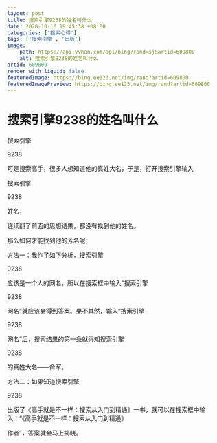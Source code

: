 ```yaml
---
layout: post
title: 搜索引擎9238的姓名叫什么
date: 2020-10-16 19:45:38 +08:00
categories: ['搜索心得']
tags: ['搜索引擎', '出版']
image:
    path: https://api.vvhan.com/api/bing?rand=sj&artid=609800
    alt: 搜索引擎9238的姓名叫什么
artid: 609800
render_with_liquid: false
featuredImage: https://bing.ee123.net/img/rand?artid=609800
featuredImagePreview: https://bing.ee123.net/img/rand?artid=609800
---
```


# 搜索引擎9238的姓名叫什么

搜索引擎

9238

可是搜索高手，很多人想知道他的真姓大名，于是，打开搜索引擎输入

搜索引擎

9238

姓名，

连续翻了前面的思想结果，都没有找到他的姓名。

那么如何才能找到他的芳名呢，

方法一：我作了如下分析，搜索引擎

9238

应该是一个人的网名，所以在搜索框中输入“搜索引擎

9238

网名”就应该会得到答案。果不其然，输入“搜索引擎

9238

网名”后，搜索结果的第一条就得知搜索引擎

9238

的真姓大名——俞军。

方法二：如果知道搜索引擎

9238

出版了《高手就是不一样：搜索从入门到精通》一书，就可以在搜索框中输入：“《高手就是不一样：搜索从入门到精通》



作者”，答案就会马上揭晓。